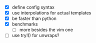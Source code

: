- [x] define config syntax
- [x] use interpolations for actual templates
- [x] be faster than python
- [x] benchmarks
  - [ ] more besides the vim one
- [ ] use try!() for unwraps?
